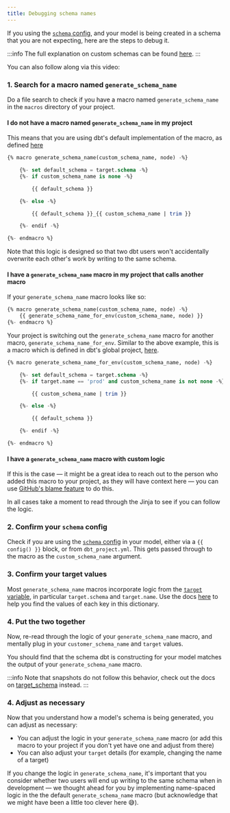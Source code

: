 ```yaml
---
title: Debugging schema names
---
```


If you using the [`schema` config](resource-configs/schema), and your model is being created in a schema that you are not expecting, here are the steps to debug it.

:::info 
The full explanation on custom schemas can be found [here](using-custom-schemas).
:::

You can also follow along via this video:

<LoomVideo id="1c6e33b504da432dbd07c4cb7f35478e" />

### 1. Search for a macro named `generate_schema_name`
Do a file search to check if you have a macro named `generate_schema_name` in the `macros` directory of your project.

#### I do not have a macro named `generate_schema_name` in my project
This means that you are using dbt's default implementation of the macro, as defined [here](https://github.com/fishtown-analytics/dbt/blob/dev/kiyoshi-kuromiya/core/dbt/include/global_project/macros/etc/get_custom_schema.sql#L17-L30)

<!--- CC note: this link is going to keep going out of date --->

```sql
{% macro generate_schema_name(custom_schema_name, node) -%}

    {%- set default_schema = target.schema -%}
    {%- if custom_schema_name is none -%}

        {{ default_schema }}

    {%- else -%}

        {{ default_schema }}_{{ custom_schema_name | trim }}

    {%- endif -%}

{%- endmacro %}
```

Note that this logic is designed so that two dbt users won't accidentally overwrite each other's work by writing to the same schema.

#### I have a `generate_schema_name` macro in my project that calls another macro
If your `generate_schema_name` macro looks like so:
```sql
{% macro generate_schema_name(custom_schema_name, node) -%}
    {{ generate_schema_name_for_env(custom_schema_name, node) }}
{%- endmacro %}
```
Your project is switching out the `generate_schema_name` macro for another macro, `generate_schema_name_for_env`. Similar to the above example, this is a macro which is defined in dbt's global project, [here](https://github.com/fishtown-analytics/dbt/blob/dev/kiyoshi-kuromiya/core/dbt/include/global_project/macros/etc/get_custom_schema.sql#L43-L56).

```sql
{% macro generate_schema_name_for_env(custom_schema_name, node) -%}

    {%- set default_schema = target.schema -%}
    {%- if target.name == 'prod' and custom_schema_name is not none -%}

        {{ custom_schema_name | trim }}

    {%- else -%}

        {{ default_schema }}

    {%- endif -%}

{%- endmacro %}
```
#### I have a `generate_schema_name` macro with custom logic

If this is the case — it might be a great idea to reach out to the person who added this macro to your project, as they will have context here — you can use [GitHub's blame feature](https://docs.github.com/en/free-pro-team@latest/github/managing-files-in-a-repository/tracking-changes-in-a-file) to do this.

In all cases take a moment to read through the Jinja to see if you can follow the logic.


### 2. Confirm your `schema` config
Check if you are using the [`schema` config](resource-configs/schema) in your model, either via a `{{ config() }}` block, or from `dbt_project.yml`. This gets passed through to the macro as the `custom_schema_name` argument.


### 3. Confirm your target values
Most `generate_schema_name` macros incorporate logic from the [`target` variable](target), in particular `target.schema` and `target.name`. Use the docs [here](target) to help you find the values of each key in this dictionary.


### 4. Put the two together

Now, re-read through the logic of your `generate_schema_name` macro, and mentally plug in your `customer_schema_name` and `target` values.

You should find that the schema dbt is constructing for your model matches the output of your `generate_schema_name` macro.

:::info
Note that snapshots do not follow this behavior, check out the docs on [target_schema](resource-configs/target_schema) instead.
:::

### 4. Adjust as necessary

Now that you understand how a model's schema is being generated, you can adjust as necessary:
- You can adjust the logic in your `generate_schema_name` macro (or add this macro to your project if you don't yet have one and adjust from there)
- You can also adjust your `target` details (for example, changing the name of a target)

If you change the logic in `generate_schema_name`, it's important that you consider whether two users will end up writing to the same schema when in development — we thought ahead for you by implementing name-spaced logic in the the default `generate_schema_name` macro (but acknowledge that we might have been a little too clever here 😅).
